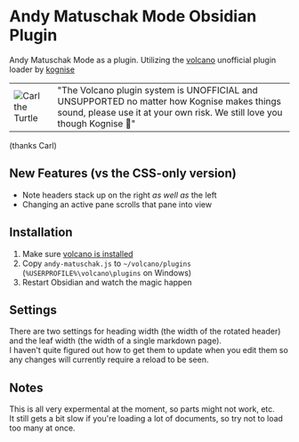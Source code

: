 # Andy Matuschak Mode Obsidian Plugin
Andy Matuschak Mode as a plugin. Utilizing the [volcano](https://github.com/kognise/volcano) unofficial plugin loader by [kognise](https://github.com/kognise/)

| | |
|--|--|
| ![Carl the Turtle](https://emojipedia-us.s3.dualstack.us-west-1.amazonaws.com/thumbs/60/google/56/turtle_1f422.png) | "The Volcano plugin system is UNOFFICIAL and UNSUPPORTED no matter how Kognise makes things sound, please use it at your own risk. We still love you though Kognise :purple_heart:" | 


(thanks Carl)

## New Features (vs the CSS-only version)
- Note headers stack up on the right _as well as_ the left
- Changing an active pane scrolls that pane into view

## Installation
1. Make sure [volcano is installed](https://github.com/kognise/volcano#installation)
2. Copy `andy-matuschak.js` to `~/volcano/plugins` (`%USERPROFILE%\volcano\plugins` on Windows)
3. Restart Obsidian and watch the magic happen

## Settings
There are two settings for heading width (the width of the rotated header) and the leaf width (the width of a single markdown page).  
I haven't quite figured out how to get them to update when you edit them so any changes will currently require a reload to be seen.

## Notes
This is all very expermental at the moment, so parts might not work, etc.  
It still gets a bit slow if you're loading a lot of documents, so try not to load too many at once.
